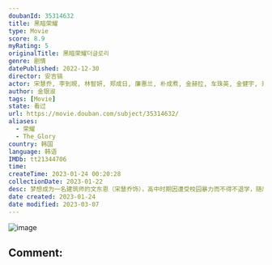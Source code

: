 ```yaml
---
doubanId: 35314632
title: 黑暗荣耀
type: Movie
score: 8.9
myRating: 5
originalTitle: 黑暗荣耀더글로리
genre: 剧情
datePublished: 2022-12-30
director: 安吉镐
actor: 宋慧乔, 李到晛, 林智妍, 郑成日, 廉惠兰, 朴成焄, 金赫拉, 车珠英, 金健宇, 郑知晓, 宋炳根, 裴康熙, 辛睿恩, 宋智友, undefined, 吴智律, 朴智娥, 尹多景, 吴敏爱, 金善华, 孙淑子, 许锦, 宋奈映, 李抒映, 安逍遥, 李昭隶, 崔秀仁, 柳圣贤, 金昇华
author: 金银淑
tags: [Movie]
state: 看过
url: https://movie.douban.com/subject/35314632/
aliases:
  - 荣耀
  - The_Glory
country: 韩国
language: 韩语
IMDb: tt21344706
time: 
createTime: 2023-01-24 00:20:28
collectionDate: 2023-01-22
desc: 梦想成为一名建筑师的文东恩（宋慧乔饰），高中时期因遭受校园暴力而不得不退学，随后等到加害主谋结婚，其孩子升入小学之后。她担任那个孩子的班主任，并开始向加害者和旁观者进行彻底而凄惨的报复的故事。
date created: 2023-01-24
date modified: 2023-03-07
---
```


![image](p2884876907.jpg)

Comment:
---
